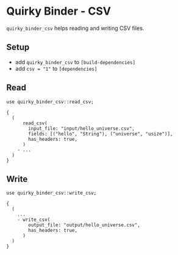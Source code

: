 # Quirky Binder - CSV

`quirky_binder_csv` helps reading and writing CSV files.

## Setup

* add `quirky_binder_csv` to `[build-dependencies]`
* add `csv = "1"` to `[dependencies]`

## Read

```
use quirky_binder_csv::read_csv;

{
  (
      read_csv(
        input_file: "input/hello_universe.csv",
        fields: [("hello", "String"), ("universe", "usize")],
        has_headers: true,
      )
    - ...
  )
}
```

## Write

```
use quirky_binder_csv::write_csv;

{
  (
    ...
    - write_csv(
        output_file: "output/hello_universe.csv",
        has_headers: true,
      )
  )
}
```

